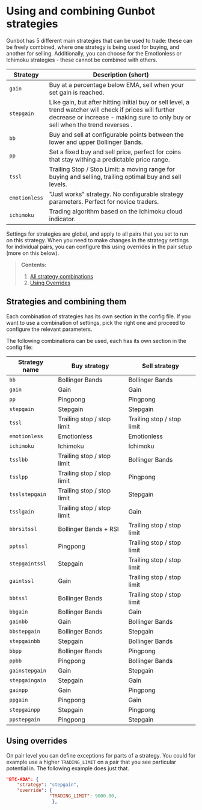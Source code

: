 # Using and combining Gunbot strategies

Gunbot has 5 different main strategies that can be used to trade: these can be freely combined, where one strategy is being used for buying, and another for selling. Additionally, you can choose for the Emotionless or Ichimoku strategies - these cannot be combined with others.



| Strategy      | Description (short)                      |
| ------------- | ---------------------------------------- |
| `gain`        | Buy at a percentage below EMA, sell when your set gain is reached. |
| `stepgain`    | Like gain, but after hitting initial buy or sell level, a trend watcher will check if prices will further decrease or increase - making sure to only buy or sell when the trend reverses . |
| `bb`          | Buy and sell at configurable points between the lower and upper Bollinger Bands. |
| `pp`          | Set a fixed buy and sell price, perfect for coins that stay withing a predictable price range. |
| `tssl`        | Trailing Stop / Stop Limit: a moving range for buying and selling, trailing optimal buy and sell levels. |
| `emotionless` | "Just works" strategy. No configurable strategy parameters. Perfect for novice traders. |
| `ichimoku`    | Trading algorithm based on the Ichimoku cloud indicator. |



Settings for strategies are global, and apply to all pairs that you set to run on this strategy. When you need to make changes in the strategy settings for individual pairs, you can configure this using overrides in the pair setup (more on this below).



> **Contents:**
>
> 1. [All strategy combinations](#strategies-and-combining-them)
> 2. [Using Overrides](#using-overrides)



## Strategies and combining them

Each combination of strategies has its own section in the config file. If you want to use a combination of settings, pick the right one and proceed to configure the relevant parameters.

The following combinations can be used, each has its own section in the config file: 

| Strategy name   | Buy strategy               | Sell strategy              |
| --------------- | -------------------------- | -------------------------- |
| `bb`            | Bollinger Bands            | Bollinger Bands            |
| `gain`          | Gain                       | Gain                       |
| `pp`            | Pingpong                   | Pingpong                   |
| `stepgain`      | Stepgain                   | Stepgain                   |
| `tssl`          | Trailing stop / stop limit | Trailing stop / stop limit |
| `emotionless`   | Emotionless                | Emotionless                |
| `ichimoku`      | Ichimoku                   | Ichimoku                   |
| `tsslbb`        | Trailing stop / stop limit | Bollinger Bands            |
| `tsslpp`        | Trailing stop / stop limit | Pingpong                   |
| `tsslstepgain`  | Trailing stop / stop limit | Stepgain                   |
| `tsslgain`      | Trailing stop / stop limit | Gain                       |
| `bbrsitssl`     | Bollinger Bands + RSI      | Trailing stop / stop limit |
| `pptssl`        | Pingpong                   | Trailing stop / stop limit |
| `stepgaintssl`  | Stepgain                   | Trailing stop / stop limit |
| `gaintssl`      | Gain                       | Trailing stop / stop limit |
| `bbtssl`        | Bollinger Bands            | Trailing stop / stop limit |
| `bbgain`        | Bollinger Bands            | Gain                       |
| `gainbb`        | Gain                       | Bollinger Bands            |
| `bbstepgain`    | Bollinger Bands            | Stepgain                   |
| `stepgainbb`    | Stepgain                   | Bollinger Bands            |
| `bbpp`          | Bollinger Bands            | Pingpong                   |
| `ppbb`          | Pingpong                   | Bollinger Bands            |
| `gainstepgain`  | Gain                       | Stepgain                   |
| `stepgaingain`  | Stepgain                   | Gain                       |
| `gainpp`        | Gain                       | Pingpong                   |
| `ppgain`        | Pingpong                   | Gain                       |
| `stepgainpp`    | Stepgain                   | Pingpong                   |
| `ppstepgain`    | Pingpong                   | Stepgain                   |





## Using overrides

On pair level you can define exceptions for parts of a strategy. You could for example use a higher `TRADING_LIMIT` on a pair that you see particular potential in. The following example does just that.


```json
"BTC-ADA": {
	"strategy": "stepgain",
	"override": {
                "TRADING_LIMIT": 9000.00,
                 },
```



